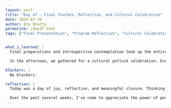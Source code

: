 ```yaml
---
layout: post
title: "Day 47 – Final Touches, Reflection, and Cultural Celebration"
date: 2025-07-30
author: Ato Bhatta
permalink: /day47.html
tags: ["Final Presentation", "Program Reflection", "Cultural Celebration", "Team Bonding"]


what_i_learned: |
  Final preparations and introspective contemplation took up the entire day today. To ensure everything was flawless and ready for the final display, we spent the day reviewing our presentation once more. We also had a team-wide discussion about the overall success of the research program—what we had learned, the challenges we faced, and the progress we made.

  In the afternoon, we gathered for a cultural potluck celebration. Everyone had the opportunity to share a bit of their heritage, as participants and groups brought in dishes that reflected their cultural backgrounds. It was a fun and tasty way to end the session, strengthening relationships and celebrating the diversity of our cohort.

blockers: |
  No blockers.

reflection: |
  Today was a day of joy, reflection, and meaningful closure. Thinking back on our development, I realized just how impactful this experience has been for me—both academically and emotionally. The cultural potluck was a beautiful way to honor our diversity and connect on a personal level, beyond just research and presentations. It genuinely felt like a perfect ending to a journey filled with learning, laughter, and growth.

  Over the past several weeks, I've come to appreciate the power of perseverance, teamwork, and curiosity. Working with such a driven, talented, and supportive group reminded me that collaboration is at the heart of progress. Every person contributed something unique, and together we tackled challenges, celebrated successes, and built lasting bonds. The friendships and lessons I gained from this program will continue to shape me long after it ends.
---
```

